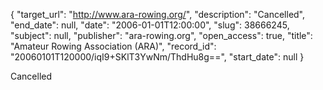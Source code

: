 {
  "target_url": "http://www.ara-rowing.org/", 
  "description": "Cancelled", 
  "end_date": null, 
  "date": "2006-01-01T12:00:00", 
  "slug": 38666245, 
  "subject": null, 
  "publisher": "ara-rowing.org", 
  "open_access": true, 
  "title": "Amateur Rowing Association (ARA)", 
  "record_id": "20060101T120000/iqI9+SKlT3YwNm/ThdHu8g==", 
  "start_date": null
}

Cancelled